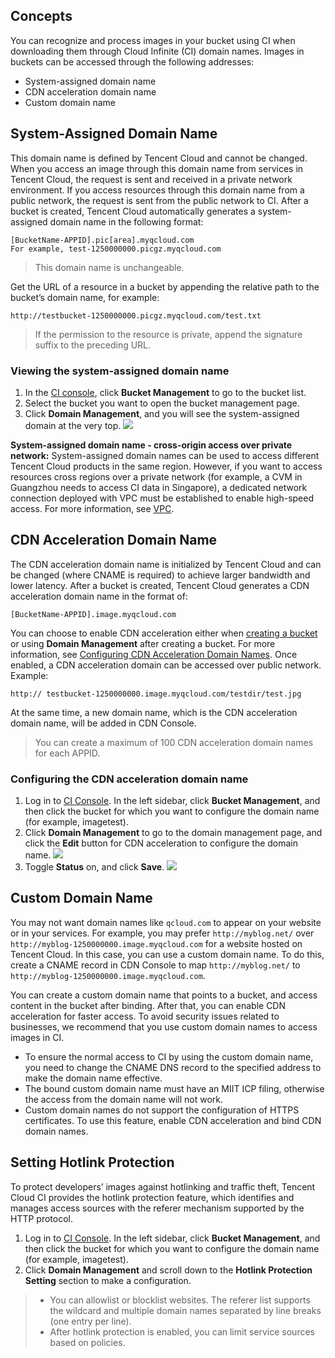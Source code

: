 ## Concepts
You can recognize and process images in your bucket using CI when downloading them through Cloud Infinite (CI) domain names.
Images in buckets can be accessed through the following addresses:
- System-assigned domain name
- CDN acceleration domain name
- Custom domain name

## System-Assigned Domain Name
This domain name is defined by Tencent Cloud and cannot be changed. When you access an image through this domain name from services in Tencent Cloud, the request is sent and received in a private network environment. If you access resources through this domain name from a public network, the request is sent from the public network to CI. After a bucket is created, Tencent Cloud automatically generates a system-assigned domain name in the following format:
```plaintext
[BucketName-APPID].pic[area].myqcloud.com
For example, test-1250000000.picgz.myqcloud.com
```

>This domain name is unchangeable.


Get the URL of a resource in a bucket by appending the relative path to the bucket’s domain name, for example:
```plaintext
http://testbucket-1250000000.picgz.myqcloud.com/test.txt
```

>If the permission to the resource is private, append the signature suffix to the preceding URL.


### Viewing the system-assigned domain name

1. In the [CI console](https://console.cloud.tencent.com/ci), click **Bucket Management** to go to the bucket list.
2. Select the bucket you want to open the bucket management page.
3. Click **Domain Management**, and you will see the system-assigned domain at the very top.
![](https://main.qcloudimg.com/raw/99549145e0099e20ef282103d1ecd346.png)

**System-assigned domain name - cross-origin access over private network:** System-assigned domain names can be used to access different Tencent Cloud products in the same region. However, if you want to access resources cross regions over a private network (for example, a CVM in Guangzhou needs to access CI data in Singapore), a dedicated network connection deployed with VPC must be established to enable high-speed access. For more information, see [VPC](https://intl.cloud.tencent.com/product/vpc).


## CDN Acceleration Domain Name
The CDN acceleration domain name is initialized by Tencent Cloud and can be changed (where CNAME is required) to achieve larger bandwidth and lower latency. After a bucket is created, Tencent Cloud generates a CDN acceleration domain name in the format of:
```plaintext
[BucketName-APPID].image.myqcloud.com
```

You can choose to enable CDN acceleration either when [creating a bucket](https://intl.cloud.tencent.com/document/product/1045/33436) or  using **Domain Management** after creating a bucket. For more information, see [Configuring CDN Acceleration Domain Names](#.E9.85.8D.E7.BD.AE-cdn-.E5.8A.A0.E9.80.9F.E5.9F.9F.E5.90.8D). Once enabled, a CDN acceleration domain can be accessed over public network. Example:
```plaintext
http:// testbucket-1250000000.image.myqcloud.com/testdir/test.jpg
```
At the same time, a new domain name, which is the CDN acceleration domain name, will be added in CDN Console.

>You can create a maximum of 100 CDN acceleration domain names for each APPID.


### Configuring the CDN acceleration domain name
1. Log in to [CI Console](https://console.cloud.tencent.com/ci). In the left sidebar, click **Bucket Management**, and then click the bucket for which you want to configure the domain name (for example, imagetest).
2. Click **Domain Management** to go to the domain management page, and click the **Edit** button for CDN acceleration to configure the domain name.
![](https://main.qcloudimg.com/raw/87a938bb960473a4dd51418145d08f5f.png)
3. Toggle **Status** on, and click **Save**.
![](https://main.qcloudimg.com/raw/a04eaadfc0129cac9f325ca45cec8814.png)

## Custom Domain Name
You may not want domain names like `qcloud.com` to appear on your website or in your services. For example, you may prefer `http://myblog.net/` over `http://myblog-1250000000.image.myqcloud.com` for a website hosted on Tencent Cloud. In this case, you can use a custom domain name. To do this, create a CNAME record in CDN Console to map `http://myblog.net/` to `http://myblog-1250000000.image.myqcloud.com`.

You can create a custom domain name that points to a bucket, and access content in the bucket after binding. After that, you can enable CDN acceleration for faster access. To avoid security issues related to businesses, we recommend that you use custom domain names to access images in CI.

>
- To ensure the normal access to CI by using the custom domain name, you need to change the CNAME DNS record to the specified address to make the domain name effective.
- The bound custom domain name must have an MIIT ICP filing, otherwise the access from the domain name will not work.
- Custom domain names do not support the configuration of HTTPS certificates. To use this feature, enable CDN acceleration and bind CDN domain names.

## Setting Hotlink Protection

To protect developers’ images against hotlinking and traffic theft, Tencent Cloud CI provides the hotlink protection feature, which identifies and manages access sources with the referer mechanism supported by the HTTP protocol.
1. Log in to [CI Console](https://console.cloud.tencent.com/ci). In the left sidebar, click **Bucket Management**, and then click the bucket for which you want to configure the domain name (for example, imagetest).
2. Click **Domain Management** and scroll down to the **Hotlink Protection Setting** section to make a configuration.

>
>- You can allowlist or blocklist websites. The referer list supports the wildcard and multiple domain names separated by line breaks (one entry per line).
>- After hotlink protection is enabled, you can limit service sources based on policies.
